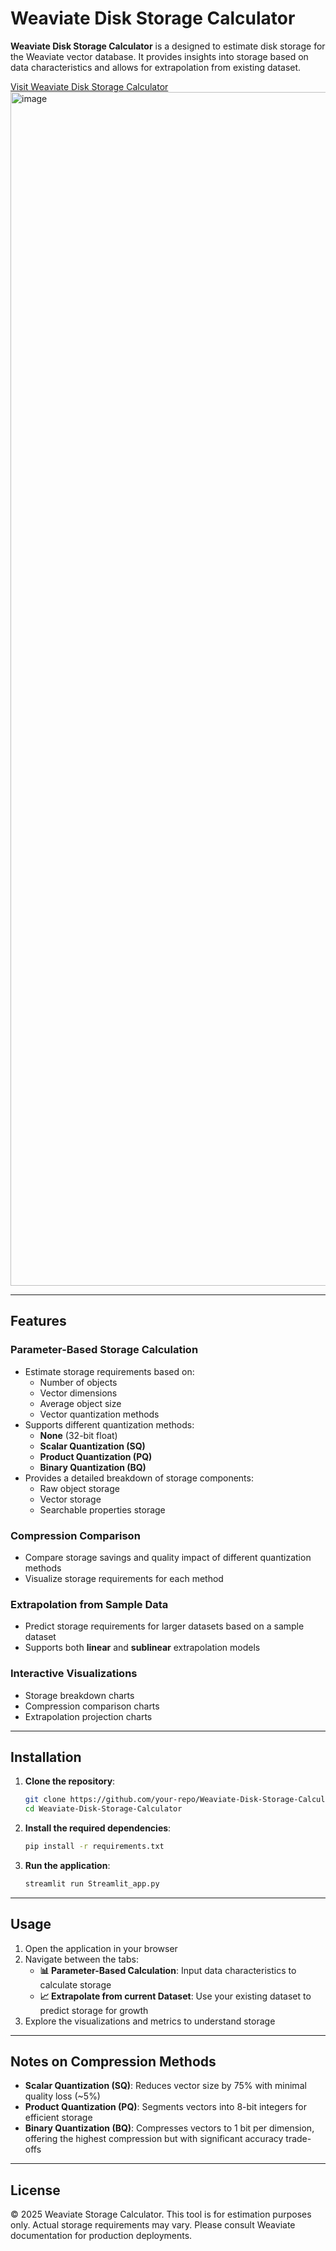 # Weaviate Disk Storage Calculator

**Weaviate Disk Storage Calculator** is a designed to estimate disk storage for the Weaviate vector database. It provides insights into storage based on data characteristics and allows for extrapolation from existing dataset.

<a href="https://weaviate-disk-calculator.streamlit.app/">
  Visit Weaviate Disk Storage Calculator
</a>

<img width="1910" alt="image" src="https://github.com/user-attachments/assets/41b0c172-d4b2-4c7f-8881-774e9e931bcd" />

---

## Features

### Parameter-Based Storage Calculation
- Estimate storage requirements based on:
  - Number of objects
  - Vector dimensions
  - Average object size
  - Vector quantization methods
- Supports different quantization methods:
  - **None** (32-bit float)
  - **Scalar Quantization (SQ)**
  - **Product Quantization (PQ)**
  - **Binary Quantization (BQ)**
- Provides a detailed breakdown of storage components:
  - Raw object storage
  - Vector storage
  - Searchable properties storage

### Compression Comparison
- Compare storage savings and quality impact of different quantization methods
- Visualize storage requirements for each method

### Extrapolation from Sample Data
- Predict storage requirements for larger datasets based on a sample dataset
- Supports both **linear** and **sublinear** extrapolation models

### Interactive Visualizations
- Storage breakdown charts
- Compression comparison charts
- Extrapolation projection charts

---

## Installation

1. **Clone the repository**:
   ```bash
   git clone https://github.com/your-repo/Weaviate-Disk-Storage-Calculator.git
   cd Weaviate-Disk-Storage-Calculator
   ```

2. **Install the required dependencies**:
   ```bash
   pip install -r requirements.txt
   ```

3. **Run the application**:
   ```bash
   streamlit run Streamlit_app.py
   ```

---

## Usage

1. Open the application in your browser
2. Navigate between the tabs:
   - **📊 Parameter-Based Calculation**: Input data characteristics to calculate storage
   - **📈 Extrapolate from current Dataset**: Use your existing dataset to predict storage for growth
3. Explore the visualizations and metrics to understand storage

---

## Notes on Compression Methods

- **Scalar Quantization (SQ)**: Reduces vector size by 75% with minimal quality loss (~5%)
- **Product Quantization (PQ)**: Segments vectors into 8-bit integers for efficient storage
- **Binary Quantization (BQ)**: Compresses vectors to 1 bit per dimension, offering the highest compression but with significant accuracy trade-offs

---

## License

© 2025 Weaviate Storage Calculator. This tool is for estimation purposes only. Actual storage requirements may vary. Please consult Weaviate documentation for production deployments.
